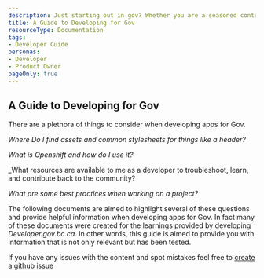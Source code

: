 ```yaml
---
description: Just starting out in gov? Whether you are a seasoned contractor or a new hire, this guide may be helpful to you.
title: A Guide to Developing for Gov
resourceType: Documentation
tags:
- Developer Guide
personas: 
- Developer
- Product Owner
pageOnly: true
---
```


## A Guide to Developing for Gov

There are a plethora of things to consider when developing apps for Gov. 

_Where Do I find assets and common stylesheets for things like a header?_

_What is Openshift and how do I use it?_

_What resources are available to me as a developer to troubleshoot, learn, and contribute back to the community?

_What are some best practices when working on a project?_


The following documents are aimed to highlight several of these questions and provide helpful information when developing apps for Gov. In fact many of these documents were created for the learnings provided by developing _Developer.gov.bc.ca_. In other words, this guide is aimed to provide you with information that is not only relevant but has been tested. 

If you have any issues with the content and spot mistakes feel free to [create a github issue](https://github.com/bcgov/devhub-resources/issues/new)

